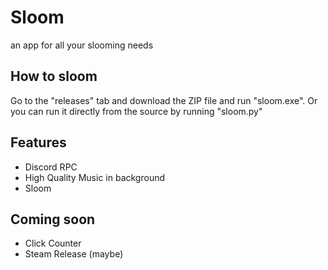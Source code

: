 # Sloom
an app for all your slooming needs

## How to sloom
Go to the "releases" tab and download the ZIP file and run "sloom.exe".
Or you can run it directly from the source by running "sloom.py"

## Features
- Discord RPC
- High Quality Music in background
- Sloom

## Coming soon
- Click Counter
- Steam Release (maybe)
